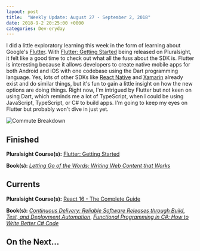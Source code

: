 ```yaml
---
layout: post
title:  "Weekly Update: August 27 - September 2, 2018"
date: 2018-9-2 20:25:00 +0000
categories: Dev-eryday
---
```


I did a little exploratory learning this week in the form of learning about Google's [Flutter][fl]. With [Flutter: Getting Started][flu] being released on Pluralsight, it felt like a good time to check out what all the fuss about the SDK is. Flutter is interesting because it allows developers to create native mobile apps for both Android and iOS with one codebase using the Dart programming language. Yes, lots of other SDKs like [React Native][rn] and [Xamarin][xm] already exist and do similar things, but it's fun to gain a little insight on how the new options are doing things. Right now, I'm intrigued by Flutter but not keen on using Dart, which reminds me a lot of TypeScript, when I could be using JavaScript, TypeScript, or C# to build apps. I'm going to keep my eyes on Flutter but probably won't dive in just yet.

![Commute Breakdown](https://farm2.staticflickr.com/1871/43383972075_1a3b3eddc3.jpg)



## Finished

**Pluralsight Course(s):** [Flutter: Getting Started][flu]

**Book(s):** *[Letting Go of the Words: Writing Web Content that Works][word]*

## Currents

**Pluralsight Course(s):** [React 16 - The Complete Guide][re]

**Book(s):** _[Continuous Delivery: Reliable Software Releases through Build, Test, and Deployment Automation][cd]_, *[Functional Programming in C#: How to Write Better C# Code][fun]*

## On the Next...



[re]: https://www.udemy.com/react-the-complete-guide-incl-redux/
[cd]: https://www.amazon.com/Continuous-Delivery-Deployment-Automation-Addison-Wesley/dp/0321601912
[ncp]: https://github.com/jpniederer/NETCorePlayground/tree/master/ChatApp
[fun]: https://www.amazon.com/Functional-Programming-write-better-code/dp/1617293954/
[src]: https://chatappwithsignalr.azurewebsites.net/index.html
[iis]: https://app.pluralsight.com/library/courses/installing-configuring-iis/table-of-contents
[flu]: https://app.pluralsight.com/library/courses/flutter-getting-started/table-of-contents
[fl]: https://flutter.io/
[rn]: https://facebook.github.io/react-native/
[xm]: https://visualstudio.microsoft.com/xamarin/
[word]: https://www.amazon.com/Letting-Go-Words-Interactive-Technologies-ebook/dp/B008HOJHDM/